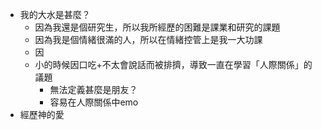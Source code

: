 - 我的大水是甚麼？
	- 因為我還是個研究生，所以我所經歷的困難是課業和研究的課題
	- 因為我是個情緒很滿的人，所以在情緒控管上是我一大功課
	- 因
	- 小的時候因口吃+不太會說話而被排擠，導致一直在學習「人際關係」的議題
		- 無法定義甚麼是朋友？
		- 容易在人際關係中emo
- 經歷神的愛